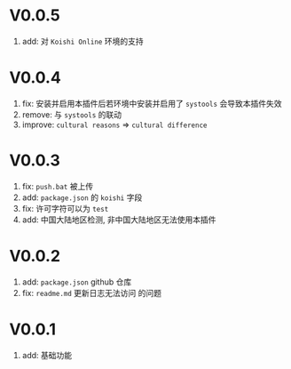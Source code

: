 # V0.0.5
1. add: 对 `Koishi Online` 环境的支持

# V0.0.4
1. fix: 安装并启用本插件后若环境中安装并启用了 `systools` 会导致本插件失效
2. remove: 与 `systools` 的联动
3. improve: `cultural reasons` => `cultural difference`

# V0.0.3
1. fix: `push.bat` 被上传
2. add: `package.json` 的 `koishi` 字段
3. fix: 许可字符可以为 `test`
4. add: 中国大陆地区检测, 非中国大陆地区无法使用本插件

# V0.0.2
1. add: `package.json` github 仓库
2. fix: `readme.md` 更新日志无法访问 的问题

# V0.0.1
1. add: 基础功能
